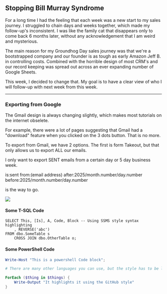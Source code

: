 ## Stopping Bill Murray Syndrome

For a long time I had the feeling that each week was a new start to my sales journey. I struggled to chain days and weeks together, which made my follow-up's inconsistent. I was like the family cat that disappears only to come back 6 months later, without any acknowledgement that I am weird and mysterious.

The main reason for my Groundhog Day sales journey was that we're a bootstrapped company and our founder is as tough as early Amazon Jeff B. in controlling costs. Combined with the horrible design of most CRM's and our record keeping was spread out across an ever expanding number of Google Sheets.

This week, I decided to change that. My goal is to have a clear view of who I will follow-up with next week from this week. 

---

### Exporting from Google

The Gmail design is always changing slightly, which makes most tutorials on the internet obselete. 

For example, there were a lot of pages suggesting that Gmail had a "download" feature when you clicked on the 3 dots button. That is no more. 

To export from Gmail, we have 2 options. The first is form Takeout, but that only allows us to export ALL our emails.

I only want to export SENT emails from a certain day or 5 day business week. 

is:sent from:(email address) after:2025/month.number/day.number before:2025/month.number/day.number

is the way to go.

<img src="[EMLF-script-snippet.png](https://github.com/cerulean-orca/blog-images/blob/main/EMLF-script-snippet.png)](https://github.com/cerulean-orca/blog-images/blob/main/EMLF-script-snippet.png)">

#### Some T-SQL Code

```tsql
SELECT This, [Is], A, Code, Block -- Using SSMS style syntax highlighting
    , REVERSE('abc')
FROM dbo.SomeTable s
    CROSS JOIN dbo.OtherTable o;
```

#### Some PowerShell Code

```powershell
Write-Host "This is a powershell Code block";

# There are many other languages you can use, but the style has to be loaded first

ForEach ($thing in $things) {
    Write-Output "It highlights it using the GitHub style"
}
```
